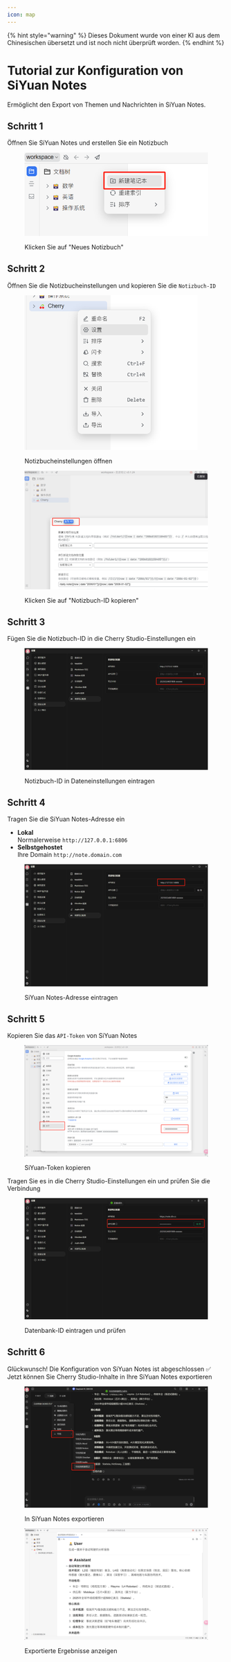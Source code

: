 ```yaml
---
icon: map
---
```


{% hint style="warning" %}
Dieses Dokument wurde von einer KI aus dem Chinesischen übersetzt und ist noch nicht überprüft worden.
{% endhint %}

# Tutorial zur Konfiguration von SiYuan Notes

Ermöglicht den Export von Themen und Nachrichten in SiYuan Notes.

## Schritt 1

Öffnen Sie SiYuan Notes und erstellen Sie ein Notizbuch

<figure><img src="../.gitbook/assets/siyuan-image-1.png" alt=""><figcaption><p>Klicken Sie auf "Neues Notizbuch"</p></figcaption></figure>

## Schritt 2

Öffnen Sie die Notizbucheinstellungen und kopieren Sie die `Notizbuch-ID`

<figure><img src="../.gitbook/assets/siyuan-image-2.png" alt="" width="400"><figcaption><p>Notizbucheinstellungen öffnen</p></figcaption></figure>

<figure><img src="../.gitbook/assets/siyuan-image-3.png" alt=""><figcaption><p>Klicken Sie auf "Notizbuch-ID kopieren"</p></figcaption></figure>

## Schritt 3

Fügen Sie die Notizbuch-ID in die Cherry Studio-Einstellungen ein

<figure><img src="../.gitbook/assets/siyuan-image-4.png" alt=""><figcaption><p>Notizbuch-ID in Dateneinstellungen eintragen</p></figcaption></figure>

## Schritt 4

Tragen Sie die SiYuan Notes-Adresse ein

* **Lokal**\
  Normalerweise `http://127.0.0.1:6806`
* **Selbstgehostet**\
  Ihre Domain `http://note.domain.com`

<figure><img src="../.gitbook/assets/siyuan-image-5.png" alt=""><figcaption><p>SiYuan Notes-Adresse eintragen</p></figcaption></figure>

## Schritt 5

Kopieren Sie das `API-Token` von SiYuan Notes

<figure><img src="../.gitbook/assets/siyuan-image-6.png" alt=""><figcaption><p>SiYuan-Token kopieren</p></figcaption></figure>

Tragen Sie es in die Cherry Studio-Einstellungen ein und prüfen Sie die Verbindung

<figure><img src="../.gitbook/assets/siyuan-image-7.png" alt=""><figcaption><p>Datenbank-ID eintragen und prüfen</p></figcaption></figure>

## Schritt 6

Glückwunsch! Die Konfiguration von SiYuan Notes ist abgeschlossen ✅ Jetzt können Sie Cherry Studio-Inhalte in Ihre SiYuan Notes exportieren

<figure><img src="../.gitbook/assets/siyuan-image-8.png" alt=""><figcaption><p>In SiYuan Notes exportieren</p></figcaption></figure>

<figure><img src="../.gitbook/assets/siyuan-image-9.png" alt=""><figcaption><p>Exportierte Ergebnisse anzeigen</p></figcaption></figure>